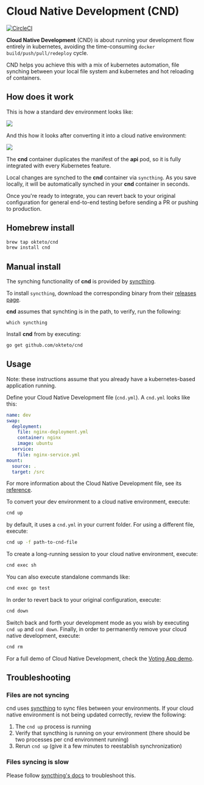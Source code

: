 # Cloud Native Development (CND)

[![CircleCI](https://circleci.com/gh/okteto/cnd.svg?style=svg)](https://circleci.com/gh/okteto/cnd)

**Cloud Native Development** (CND) is about running your development flow entirely in kubernetes, avoiding the time-consuming `docker build/push/pull/redeploy` cycle. 

CND helps you achieve this with a mix of kubernetes automation, file synching between your local file system and kubernetes and hot reloading of containers.

## How does it work

This is how a standard dev environment looks like:

<img align="left" src="docs/env.png">

&nbsp;

And this how it looks after converting it into a cloud native environment:

<img align="left" src="docs/cnd.png">
&nbsp;

The **cnd** container duplicates the manifest of the **api** pod, so it is fully integrated with every Kubernetes feature.

Local changes are synched to the **cnd** container via `syncthing`. As you save locally, it will be automatically synched in your **cnd** container in seconds.

Once you're ready to integrate, you can revert back to your original configuration for general end-to-end testing before sending a PR or pushing to production.


## Homebrew install

```bash
brew tap okteto/cnd
brew install cnd
```

## Manual install

The synching functionality of **cnd** is provided by [syncthing](https://docs.syncthing.net).

To install `syncthing`, download the corresponding binary from their [releases page](https://github.com/syncthing/syncthing/releases). 

**cnd** assumes that synchting is in the path, to verify, run the following:
```
which syncthing
```

Install **cnd** from by executing:

```bash
go get github.com/okteto/cnd
```

## Usage

Note: these instructions assume that you already have a kubernetes-based application running. 

Define your Cloud Native Development file (`cnd.yml`). A `cnd.yml` looks like this:

```yaml
name: dev
swap:
  deployment:
    file: nginx-deployment.yml
    container: nginx
    image: ubuntu
  service:
    file: nginx-service.yml
mount:
  source: .
  target: /src
```

For more information about the Cloud Native Development file, see its [reference](/docs/cnd-file.md).

To convert your dev environment to a cloud native environment, execute:

```bash
cnd up
```

by default, it uses a `cnd.yml` in your current folder. For using a different file, execute:

```bash
cnd up -f path-to-cnd-file
```

To create a long-running session to your cloud native environment, execute:

```bash
cnd exec sh
```

You can also execute standalone commands like:

```bash
cnd exec go test
```

In order to revert back to your original configuration, execute:

```bash
cnd down
```

Switch back and forth your development mode as you wish by executing `cnd up` and `cnd down`. 
Finally, in order to permanently remove your cloud native development, execute:

```bash
cnd rm
```

For a full demo of Cloud Native Development, check the [Voting App demo](https://github.com/okteto/cnd-voting-demo).

## Troubleshooting

### Files are not syncing
cnd uses  [syncthing](https://docs.syncthing.ne) to sync files between your environments. If your cloud native environment is not being updated correctly, review the following:

1. The `cnd up` process is running
1. Verify that syncthing is running on your environment (there should be two processes per cnd environment running)
1. Rerun `cnd up` (give it a few minutes to reestablish synchronization)

### Files syncing is slow
Please follow [syncthing's docs](https://docs.syncthing.net/users/faq.html#why-is-the-sync-so-slow) to troubleshoot this.
